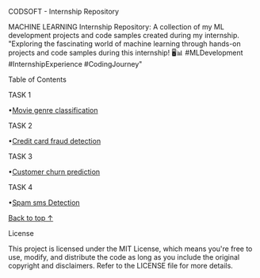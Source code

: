 CODSOFT - Internship Repository


MACHINE LEARNING Internship Repository: A collection of my ML development projects 
and code samples created during my internship. "Exploring the fascinating world of machine learning through hands-on projects and code samples during this internship! 
🖥️📊 #MLDevelopment #InternshipExperience #CodingJourney"



Table of Contents

TASK 1

•[Movie genre classification](https://github.com/Kingisline01/CODSOFT-Intenship_Repo/tree/main/Movie%20genre%20Classification)

TASK 2

•[Credit card fraud detection](https://github.com/Kingisline01/CODSOFT-Intenship_Repo/tree/main/Credit%20card%20Fraud%20Detection)

TASK 3

•[Customer churn prediction](https://github.com/Kingisline01/CODSOFT-Intenship_Repo/tree/main/Customer%20Churn%20Prediction)

TASK 4

•[Spam sms Detection](https://github.com/Kingisline01/CODSOFT-Intenship_Repo/tree/main/Spam%20Sms%20Detection)


[Back to top ↑](https://github.com/Kingisline01/CODSOFT-Intenship_Repo)



License

This project is licensed under the MIT License, which means you're free to use, 
modify, and distribute the code as long as you include the original copyright and 
disclaimers. Refer to the LICENSE file for more details.

